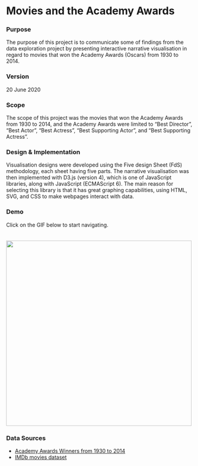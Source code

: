# Movies and the Academy Awards
 
 
### Purpose
The purpose of this project is to communicate some of findings from the data exploration project by presenting interactive narrative visualisation in regard to movies that won the Academy Awards (Oscars) from 1930 to 2014. 


### Version
20 June 2020


### Scope
The scope of this project was the movies that won the Academy Awards from 1930 to 2014, and the Academy Awards were limited to “Best Director”, “Best Actor”, “Best Actress”, “Best Supporting Actor”, and “Best Supporting Actress”. 


### Design & Implementation
Visualisation designs were developed using the Five design Sheet (FdS) methodology, each sheet having five parts. The narrative visualisation was then implemented with D3.js (version 4), which is one of JavaScript libraries, along with JavaScript (ECMAScript 6). The main reason for selecting this library is that it has
great graphing capabilities, using HTML, SVG, and CSS to make webpages interact with data.


### Demo
Click on the GIF below to start navigating.</br></br>
&nbsp;&nbsp;&nbsp;[<img src="images/oscars.gif" width="500">](https://mijikm.github.io/data-visualisation-oscars/)


### Data Sources
* [Academy Awards Winners from 1930 to 2014](https://www.kaggle.com/fmejia21/demographics-of-academy-awards-oscars-winners#Oscars-demographics-DFE.csv)
* [IMDb movies dataset](https://www.kaggle.com/stefanoleone992/imdb-extensive-dataset)
